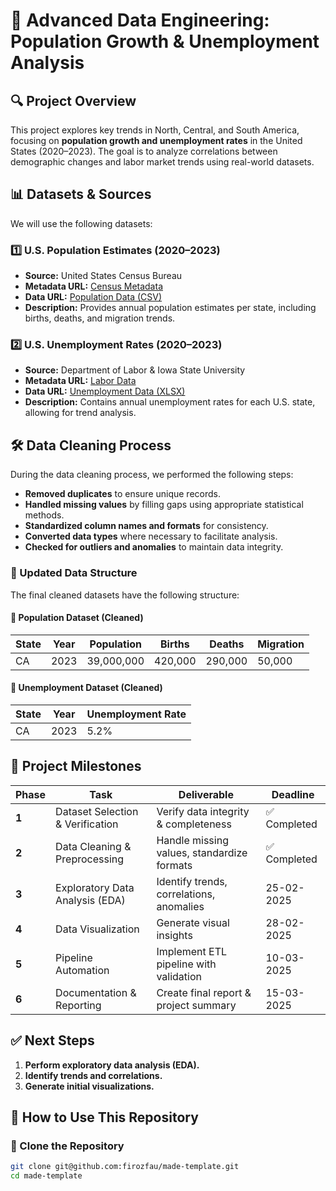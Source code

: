 # 📌 Advanced Data Engineering: Population Growth & Unemployment Analysis

## 🔍 Project Overview
This project explores key trends in North, Central, and South America, focusing on **population growth and unemployment rates** in the United States (2020–2023). The goal is to analyze correlations between demographic changes and labor market trends using real-world datasets.

## 📊 Datasets & Sources
We will use the following datasets:

### 1️⃣ **U.S. Population Estimates (2020–2023)**
- **Source:** United States Census Bureau
- **Metadata URL:** [Census Metadata](https://www2.census.gov/programs-surveys/popest/datasets/2020-2023/state/totals/)
- **Data URL:** [Population Data (CSV)](https://www2.census.gov/programs-surveys/popest/datasets/2020-2023/state/totals/NST-EST2023-ALLDATA.csv)
- **Description:** Provides annual population estimates per state, including births, deaths, and migration trends.

### 2️⃣ **U.S. Unemployment Rates (2020–2023)**
- **Source:** Department of Labor & Iowa State University
- **Metadata URL:** [Labor Data](https://www.icip.iastate.edu/tables/employment/unemployment-states)
- **Data URL:** [Unemployment Data (XLSX)](https://dlt.ri.gov/media/15101/download?language=en)
- **Description:** Contains annual unemployment rates for each U.S. state, allowing for trend analysis.

## 🛠️ Data Cleaning Process
During the data cleaning process, we performed the following steps:
- **Removed duplicates** to ensure unique records.
- **Handled missing values** by filling gaps using appropriate statistical methods.
- **Standardized column names and formats** for consistency.
- **Converted data types** where necessary to facilitate analysis.
- **Checked for outliers and anomalies** to maintain data integrity.

### 📌 Updated Data Structure
The final cleaned datasets have the following structure:

#### 📍 Population Dataset (Cleaned)
| State | Year | Population | Births | Deaths | Migration |
|-------|------|------------|--------|--------|-----------|
| CA    | 2023 | 39,000,000 | 420,000 | 290,000 | 50,000 |

#### 📍 Unemployment Dataset (Cleaned)
| State | Year | Unemployment Rate |
|-------|------|------------------|
| CA    | 2023 | 5.2% |

## 📅 Project Milestones
| Phase | Task | Deliverable | Deadline |
|-------|------|------------|----------|
| **1** | Dataset Selection & Verification | Verify data integrity & completeness | ✅ Completed |
| **2** | Data Cleaning & Preprocessing | Handle missing values, standardize formats | ✅ Completed |
| **3** | Exploratory Data Analysis (EDA) | Identify trends, correlations, anomalies | 25-02-2025 |
| **4** | Data Visualization | Generate visual insights | 28-02-2025 |
| **5** | Pipeline Automation | Implement ETL pipeline with validation | 10-03-2025 |
| **6** | Documentation & Reporting | Create final report & project summary | 15-03-2025 |

## ✅ Next Steps
1. **Perform exploratory data analysis (EDA).**
2. **Identify trends and correlations.**
3. **Generate initial visualizations.**

## 📖 How to Use This Repository

### 🔹 Clone the Repository
```bash
git clone git@github.com:firozfau/made-template.git
cd made-template
